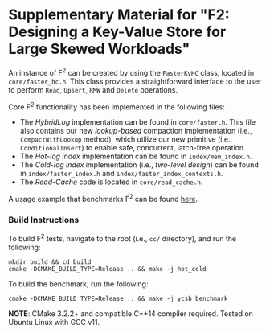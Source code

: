 # Supplementary Material for "F2: Designing a Key-Value Store for Large Skewed Workloads"

An instance of F<sup>2</sup> can be created by using the `FasterKvHC` class, located in `core/faster_hc.h`. This class provides a straightforward interface to the user to perform `Read`, `Upsert`, `RMW` and `Delete` operations.

Core F<sup>2</sup> functionality has been implemented in the following files:

* The *HybridLog* implementation can be found in `core/faster.h`. This file also contains our new *lookup-based* compaction implementation (i.e., `CompactWithLookup` method), which utilize our new primitive (i.e., `ConditionalInsert`) to enable safe, concurrent, latch-free operation.
* The *Hot-log index* implementation can be found in `index/mem_index.h`.
* The *Cold-log index* implementation (i.e., *two-level design*) can be found in `index/faster_index.h` and `index/faster_index_contexts.h`.
* The *Read-Cache* code is located in `core/read_cache.h`.

A usage example that benchmarks F<sup>2</sup> can be found [here](https://github.com/kkanellis/FASTER/blob/cc-lmhc-v2/cc/benchmark-dir/ycsb_benchmark.cc).

### Build Instructions

To build F<sup>2</sup> tests, navigate to the root (i.e., `cc/` directory), and run the following:

```
mkdir build && cd build
cmake -DCMAKE_BUILD_TYPE=Release .. && make -j hot_cold
```

To build the benchmark, run the following:

```
cmake -DCMAKE_BUILD_TYPE=Release .. && make -j ycsb_benchmark
```

**NOTE**: CMake 3.2.2+ and compatible C++14 compiler required. Tested on Ubuntu Linux with GCC v11.

